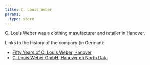 ```yaml
---
title: C. Louis Weber
params:
  type: store
---
```


C. Louis Weber was a clothing manufacturer and retailer in Hanover.

Links to the history of the company (in German):

* [Fifty Years of C. Louis Weber, Hanover](https://commons.wikimedia.org/wiki/Category:F%C3%BCnfzig_Jahre_C._Louis_Weber,_Hannover)
* [C. Louis Weber GmbH, Hanover on North Data](https://www.northdata.de/C%C2%B7%20Louis%20Weber%20GmbH,%20Hannover/HRB%203715)
